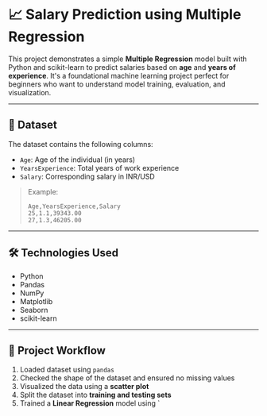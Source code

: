 # 📈 Salary Prediction using Multiple Regression

This project demonstrates a simple **Multiple Regression** model built with Python and scikit-learn to predict salaries based on **age** and **years of experience**. It's a foundational machine learning project perfect for beginners who want to understand model training, evaluation, and visualization.

---

## 📁 Dataset

The dataset contains the following columns:
- `Age`: Age of the individual (in years)
- `YearsExperience`: Total years of work experience
- `Salary`: Corresponding salary in INR/USD

> Example:
> ```
> Age,YearsExperience,Salary
> 25,1.1,39343.00
> 27,1.3,46205.00
> ```

---

## 🛠 Technologies Used

- Python
- Pandas
- NumPy
- Matplotlib
- Seaborn
- scikit-learn

---

## 🚀 Project Workflow

1. Loaded dataset using `pandas`
2. Checked the shape of the dataset and ensured no missing values
3. Visualized the data using a **scatter plot**
4. Split the dataset into **training and testing sets**
5. Trained a **Linear Regression** model using `
